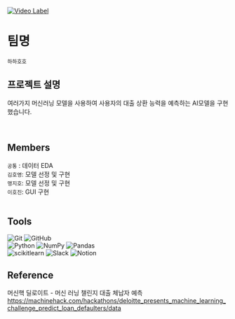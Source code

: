 [![Video Label](https://i.imgur.com/ySyXkQa.png)](https://youtu.be/hYWTEHy_uE8)
# 팀명
`하하호호`

## 프로젝트 설명
여러가지 머신러닝 모델을 사용하여 사용자의 대출 상환 능력을 예측하는 AI모델을 구현했습니다.

<br>

## Members   
`공통` : 데이터 EDA  
`김호영`: 모델 선정 및 구현  
`맹지호`: 모델 선정 및 구현  
`이호진`: GUI 구현  
<br>

## Tools

![Git](https://img.shields.io/badge/git-%23F05033.svg?style=for-the-badge&logo=git&logoColor=white)
![GitHub](https://img.shields.io/badge/github-%23121011.svg?style=for-the-badge&logo=github&logoColor=white)   
![Python](https://img.shields.io/badge/python-3670A0?style=for-the-badge&logo=python&logoColor=ffdd54)
![NumPy](https://img.shields.io/badge/numpy-%23013243.svg?style=for-the-badge&logo=numpy&logoColor=white)
![Pandas](https://img.shields.io/badge/pandas-%23150458.svg?style=for-the-badge&logo=pandas&logoColor=white)  
![scikitlearn](https://img.shields.io/badge/scikitlearn-F7931E.svg?style=for-the-badge&logo=scikit-learn&logoColor=white)
![Slack](https://img.shields.io/badge/Slack-4A154B?style=for-the-badge&logo=slack&logoColor=white)
![Notion](https://img.shields.io/badge/Notion-%23000000.svg?style=for-the-badge&logo=notion&logoColor=white)

## Reference
머신핵 딜로이트 - 머신 러닝 챌린지 대출 체납자 예측
https://machinehack.com/hackathons/deloitte_presents_machine_learning_challenge_predict_loan_defaulters/data
<br>
